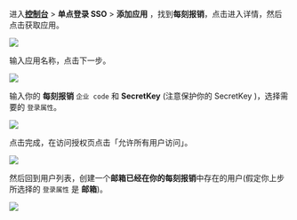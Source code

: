 <IntegrationDetailCard :title="`在 ${$localeConfig.brandName} 中创建应用`">

进入[**控制台**](https://console.authing.cn) > **单点登录 SSO** > **添加应用** ，找到**每刻报销**，点击进入详情，然后点击获取应用。

<img src="~@imagesZhCn/integration/maycur/1-1.png" class="md-img-padding" />

输入应用名称，点击下一步。

<img src="~@imagesZhCn/integration/maycur/1-2.png" class="md-img-padding" />

输入你的 **每刻报销** `企业 code` 和 **SecretKey** (注意保护你的 SecretKey )，选择需要的 `登录属性`。

![](~@imagesZhCn/integration/maycur/1-6.png)

点击完成，在访问授权页点击「允许所有用户访问」。

<img src="~@imagesZhCn/integration/maycur/1-4.png" class="md-img-padding" />

然后回到用户列表，创建一个**邮箱已经在你的每刻报销**中存在的用户(假定你上步所选择的 `登录属性` 是 **邮箱**)。

<img src="~@imagesZhCn/integration/maycur/1-5.png" class="md-img-padding" />

</IntegrationDetailCard>
